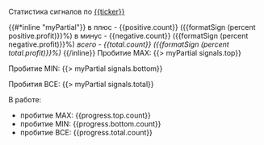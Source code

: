 Статистика сигналов по [{{ticker}}](https://finance.yahoo.com/quote/{{ticker}})

{{#*inline "myPartial"}}
в плюс - {{positive.count}} ({{formatSign (percent positive.profit)}}%)
в минус - {{negative.count}} ({{formatSign (percent negative.profit)}}%)
*всего - {{total.count}} ({{formatSign (percent total.profit)}}%)*
{{/inline}}
Пробитие MAX:
{{> myPartial signals.top}}

Пробитие MIN:
{{> myPartial signals.bottom}}

Пробития ВСЕ:
{{> myPartial signals.total}}

В работе:
- пробитие MAX: {{progress.top.count}}
- пробитие MIN: {{progress.bottom.count}}
- пробитие ВСЕ: {{progress.total.count}}
